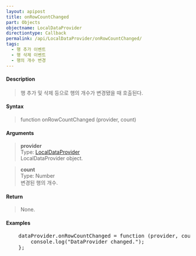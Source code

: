```yaml
---
layout: apipost
title: onRowCountChanged
part: Objects
objectname: LocalDataProvider
directiontype: Callback
permalink: /api/LocalDataProvider/onRowCountChanged/
tags:
  - 행 추가 이벤트
  - 행 삭제 이벤트
  - 행의 개수 변경
---
```




#### Description

> 행 추가 및 삭제 등으로 행의 개수가 변경됐을 때 호출된다.

#### Syntax

> function onRowCountChanged (provider, count)

#### Arguments

> **provider**  
> Type: [LocalDataProvider](/api/LocalDataProvider/)  
> LocalDataProvider object.

> **count**  
> Type: Number  
> 변경된 행의 개수.

#### Return

> None.

#### Examples 

<pre class="prettyprint">
    dataProvider.onRowCountChanged = function (provider, count) {
        console.log("DataProvider changed.");
    };
</pre>

